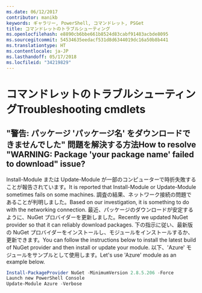 ```yaml
---
ms.date: 06/12/2017
contributor: manikb
keywords: ギャラリー, PowerShell, コマンドレット, PSGet
title: コマンドレットのトラブルシューティング
ms.openlocfilehash: e8890cb6bbe661b8524d83cabf91483acbde8095
ms.sourcegitcommit: 54534635eedacf531d8d6344019dc16a50b8b441
ms.translationtype: HT
ms.contentlocale: ja-JP
ms.lasthandoff: 05/17/2018
ms.locfileid: "34219829"
---
```

# <a name="troubleshooting-cmdlets"></a><span data-ttu-id="b5017-103">コマンドレットのトラブルシューティング</span><span class="sxs-lookup"><span data-stu-id="b5017-103">Troubleshooting cmdlets</span></span>

## <a name="how-to-resolve-warning-package-your-package-name-failed-to-download-issue"></a><span data-ttu-id="b5017-104">"警告: パッケージ 'パッケージ名' をダウンロードできませんでした" 問題を解決する方法</span><span class="sxs-lookup"><span data-stu-id="b5017-104">How to resolve "WARNING: Package 'your package name' failed to download" issue?</span></span>

<span data-ttu-id="b5017-105">Install-Module または Update-Module が一部のコンピューターで時折失敗することが報告されています。</span><span class="sxs-lookup"><span data-stu-id="b5017-105">It is reported that Install-Module or Update-Module sometimes fails on some machines.</span></span>
<span data-ttu-id="b5017-106">調査の結果、ネットワーク接続の問題であることが判明しました。</span><span class="sxs-lookup"><span data-stu-id="b5017-106">Based on our investigation, it is something to do with the networking connection.</span></span>
<span data-ttu-id="b5017-107">最近、パッケージのダウンロードが安定するように、NuGet プロバイダーを更新しました。</span><span class="sxs-lookup"><span data-stu-id="b5017-107">Recently we updated NuGet provider so that it can reliably download packages.</span></span>
<span data-ttu-id="b5017-108">下の指示に従い、最新版の NuGet プロバイダーをインストールし、モジュールをインストールするか、更新できます。</span><span class="sxs-lookup"><span data-stu-id="b5017-108">You can follow the instructions below to install the latest build of NuGet provider and then install or update your module.</span></span>
<span data-ttu-id="b5017-109">以下、'Azure' モジュールをサンプルとして使用します。</span><span class="sxs-lookup"><span data-stu-id="b5017-109">Let's use 'Azure' module as an example below.</span></span>

```powershell
Install-PackageProvider NuGet -MinimumVersion 2.8.5.206 -Force
Launch new PowerShell Console
Update-Module Azure -Verbose
```